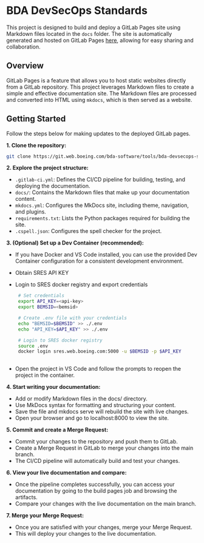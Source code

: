 # BDA DevSecOps Standards

This project is designed to build and deploy a GitLab Pages site using Markdown files located in the `docs` folder. The site is automatically generated and hosted on GitLab Pages [here](https://bda-software.pages.boeing.com/tools/bda-devsecops-standards/), allowing for easy sharing and collaboration.

## Overview

GitLab Pages is a feature that allows you to host static websites directly from a GitLab repository. This project leverages Markdown files to create a simple and effective documentation site. The Markdown files are processed and converted into HTML using `mkdocs`, which is then served as a website.

## Getting Started

Follow the steps below for making updates to the deployed GitLab pages.

**1. Clone the repository:**

```bash
git clone https://git.web.boeing.com/bda-software/tools/bda-devsecops-standards.git

```

**2. Explore the project structure:**

- `.gitlab-ci.yml`: Defines the CI/CD pipeline for building, testing, and deploying the documentation.
- `docs/`: Contains the Markdown files that make up your documentation content.
- `mkdocs.yml`:  Configures the MkDocs site, including theme, navigation, and plugins.
- `requirements.txt`: Lists the Python packages required for building the site.
- `.cspell.json`: Configures the spell checker for the project.

**3. (Optional) Set up a Dev Container (recommended):**

- If you have Docker and VS Code installed, you can use the provided Dev Container configuration for a consistent development environment.
- Obtain SRES API KEY
- Login to SRES docker registry and export credentials

  ```bash
   # Set credentials
   export API_KEY=<api-key>
   export BEMSID=<bemsid>

   # Create .env file with your credentials
   echo "BEMSID=$BEMSID" >> ./.env
   echo "API_KEY=$API_KEY" >> ./.env

   # Login to SRES docker registry
   source .env
   docker login sres.web.boeing.com:5000 -u $BEMSID -p $API_KEY
   
  ```

- Open the project in VS Code and follow the prompts to reopen the project in the container.

**4. Start writing your documentation:**

- Add or modify Markdown files in the docs/ directory.
- Use MkDocs syntax for formatting and structuring your content.
- Save the file and mkdocs serve will rebuild the site with live changes.
- Open your browser and go to localhost:8000 to view the site.

**5. Commit and create a Merge Request:**

- Commit your changes to the repository and push them to GitLab.
- Create a Merge Request in GitLab to merge your changes into the main branch.
- The CI/CD pipeline will automatically build and test your changes.

**6. View your live documentation and compare:**

- Once the pipeline completes successfully, you can access your documentation by going to the build pages job and browsing the artifacts.
- Compare your changes with the live documentation on the main branch.

**7. Merge your Merge Request:**

- Once you are satisfied with your changes, merge your Merge Request.
- This will deploy your changes to the live documentation.
